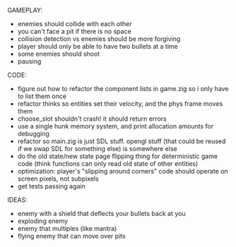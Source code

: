 GAMEPLAY:
- enemies should collide with each other
- you can't face a pit if there is no space
- collision detection vs enemies should be more forgiving
- player should only be able to have two bullets at a time
- some enemies should shoot
- pausing

CODE:
- figure out how to refactor the component lists in game.zig so i only have to list them once
- refactor thinks so entities set their velocity, and the phys frame moves them
- choose_slot shouldn't crash! it should return errors
- use a single hunk memory system, and print allocation amounts for debugging
- refactor so main.zig is just SDL stuff. opengl stuff (that could be reused if we swap SDL for something else) is somewhere else
- do the old state/new state page flipping thing for deterministic game code (think functions can only read old state of other entities)
- optimization: player's "slipping around corners" code should operate on screen pixels, not subpixels
- get tests passing again

IDEAS:
- enemy with a shield that deflects your bullets back at you
- exploding enemy
- enemy that multiples (like mantra)
- flying enemy that can move over pits
